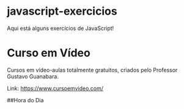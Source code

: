 # javascript-exercicios

Aqui está alguns exercícios de JavaScript!


# **Curso em Vídeo**
Cursos em vídeo-aulas totalmente gratuitos, criados pelo Professor Gustavo Guanabara.

Link: https://www.cursoemvideo.com/

##Hora do Dia
 

